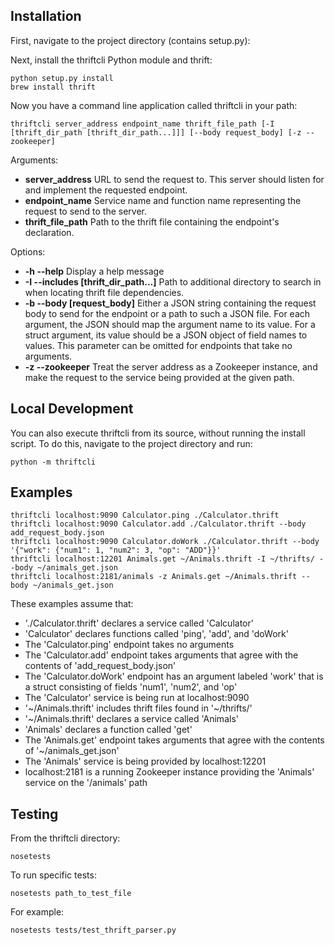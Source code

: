 ## Installation

First, navigate to the project directory (contains setup.py):

Next, install the thriftcli Python module and thrift:
```
python setup.py install
brew install thrift
```

Now you have a command line application called thriftcli in your path:
```
thriftcli server_address endpoint_name thrift_file_path [-I [thrift_dir_path [thrift_dir_path...]]] [--body request_body] [-z --zookeeper]
```

Arguments:
- **server_address**       URL to send the request to. This server should listen for and implement the requested endpoint.
- **endpoint_name**        Service name and function name representing the request to send to the server.
- **thrift_file_path**     Path to the thrift file containing the endpoint\'s declaration.

Options:
- **-h --help**            Display a help message
- **-I --includes [thrift_dir_path...]**
                           Path to additional directory to search in when locating thrift file dependencies.
- **-b --body [request_body]**
                           Either a JSON string containing the request body to send for the endpoint or a path to such a JSON file.
                           For each argument, the JSON should map the argument name to its value.
                           For a struct argument, its value should be a JSON object of field names to values.
                           This parameter can be omitted for endpoints that take no arguments.
- **-z --zookeeper**       Treat the server address as a Zookeeper instance, and make the request to the service being provided at the given path.

## Local Development

You can also execute thriftcli from its source, without running the install script. To do this, navigate to the project directory and run:
```
python -m thriftcli
```

## Examples

```
thriftcli localhost:9090 Calculator.ping ./Calculator.thrift
thriftcli localhost:9090 Calculator.add ./Calculator.thrift --body add_request_body.json
thriftcli localhost:9090 Calculator.doWork ./Calculator.thrift --body '{"work": {"num1": 1, "num2": 3, "op": "ADD"}}'
thriftcli localhost:12201 Animals.get ~/Animals.thrift -I ~/thrifts/ --body ~/animals_get.json
thriftcli localhost:2181/animals -z Animals.get ~/Animals.thrift --body ~/animals_get.json
```

These examples assume that:

- './Calculator.thrift' declares a service called 'Calculator'
- 'Calculator' declares functions called 'ping', 'add', and 'doWork'
- The 'Calculator.ping' endpoint takes no arguments
- The 'Calculator.add' endpoint takes arguments that agree with the contents of 'add_request_body.json'
- The 'Calculator.doWork' endpoint has an argument labeled 'work' that is a struct consisting of fields 'num1', 'num2', and 'op'
- The 'Calculator' service is being run at localhost:9090
- '~/Animals.thrift' includes thrift files found in '~/thrifts/'
- '~/Animals.thrift' declares a service called 'Animals'
- 'Animals' declares a function called 'get'
- The 'Animals.get' endpoint takes arguments that agree with the contents of '~/animals_get.json'
- The 'Animals' service is being provided by localhost:12201
- localhost:2181 is a running Zookeeper instance providing the 'Animals' service on the '/animals' path

## Testing

From the thriftcli directory:

```
nosetests
```

To run specific tests:

```
nosetests path_to_test_file
```

For example:

```
nosetests tests/test_thrift_parser.py
```
